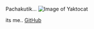Pachakutik...
![Image of Yaktocat](https://octodex.github.com/images/yaktocat.png)

its me..
[GitHub](https://github.com/get-drizd-10)
